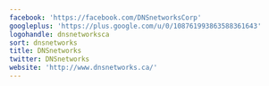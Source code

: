 ```yaml
---
facebook: 'https://facebook.com/DNSnetworksCorp'
googleplus: 'https://plus.google.com/u/0/108761993863588361643'
logohandle: dnsnetworksca
sort: dnsnetworks
title: DNSnetworks
twitter: DNSnetworks
website: 'http://www.dnsnetworks.ca/'
---
```

